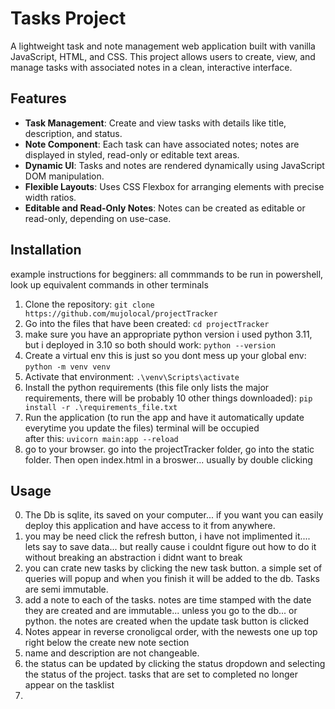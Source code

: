 # Tasks Project

A lightweight task and note management web application built with vanilla JavaScript, HTML, and CSS. This project allows users to create, view, and manage tasks with associated notes in a clean, interactive interface.

## Features

- **Task Management**: Create and view tasks with details like title, description, and status.
- **Note Component**: Each task can have associated notes; notes are displayed in styled, read-only or editable text areas.
- **Dynamic UI**: Tasks and notes are rendered dynamically using JavaScript DOM manipulation.
- **Flexible Layouts**: Uses CSS Flexbox for arranging elements with precise width ratios.
- **Editable and Read-Only Notes**: Notes can be created as editable or read-only, depending on use-case.


## Installation
example instructions for begginers: all commmands to be run in powershell, look up equivalent commands in other terminals  
1. Clone the repository:
    ```git clone https://github.com/mujolocal/projectTracker```
2. Go into the files that have been created:
    ```cd projectTracker```
3. make sure you have an appropriate python version i used python 3.11, but i deployed in 3.10 so both should work:
    ```python --version```
4. Create a virtual env this is just so you dont mess up your global env:
    ```python -m venv venv ```
5. Activate that environment:
    ```.\venv\Scripts\activate```
6. Install the python requirements (this file only lists the major requirements, there will be probably 10 other things downloaded):
    ```pip install -r .\requirements_file.txt```
7. Run the application (to run the app and have it automatically update everytime you update the files) terminal will be occupied  
   after this:
    ```uvicorn main:app --reload```
8. go to your browser. go into the projectTracker folder, go into the static folder. Then open index.html in a broswer... usually by 
   double clicking
    


## Usage
0.  The Db is sqlite, its saved on your computer... if you want you can easily deploy this application and have access to it from 
    anywhere. 
00. you may be need click the refresh button, i have not implimented it.... lets say to save data... but really cause i couldnt 
    figure out how to do it without breaking an abstraction i didnt want to break
1.  you can crate new tasks by clicking the new task button. a simple set of queries will popup and when you finish it will be added 
    to the db. Tasks are semi immutable. 
2.  add a note to each of the tasks. notes are time stamped with the date they are created and are immutable... unless you go to the 
    db... or python. the notes are created when the update task button is clicked
3.  Notes appear in reverse cronoligcal order, with the newests one up top right below the create new note section
4.  name and description are not changeable.
5.  the status can be updated by clicking the status dropdown and selecting the status of the project.
    tasks that are set to completed no longer appear on the tasklist
6.  




